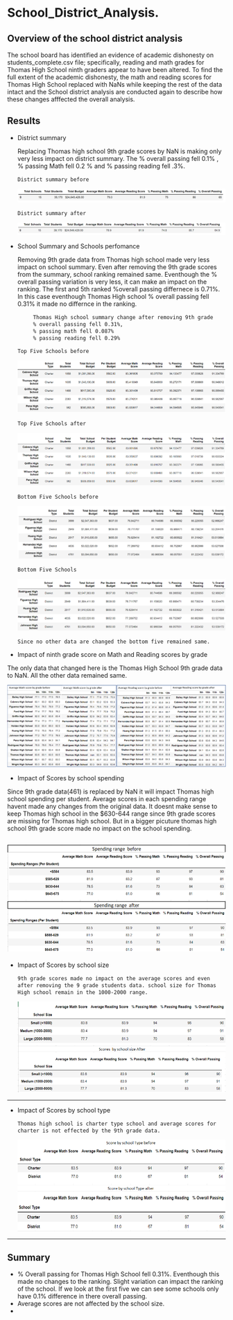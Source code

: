 # School_District_Analysis.

## Overview of the school district analysis

   The school board has identified an evidence of academic dishonesty on students_complete.csv file; specifically, reading and math grades for Thomas High School ninth graders appear to have been altered. To find the full extent of the academic dishonesty, the math and reading scores for Thomas High School replaced with NaNs while keeping the rest of the data intact and the School district analysis are conducted again to describe how these changes afffected the overall analysis. 


## Results
- District summary

   Replacing Thomas high school 9th grade scores by NaN is making only very less impact on district summary. The % overall passing fell 0.1% , % passing Math fell 0.2 % and % passing reading fell .3%. 
   
      District summary before

     ![before](https://github.com/11nithin/School_District_Analysis./blob/main/Resources/District_summary_before.PNG)

      District summary after

     ![after](https://github.com/11nithin/School_District_Analysis./blob/main/Resources/District_summary_after.PNG)

- School Summary and Schools perfomance
  
   Removing 9th grade data from Thomas high school made very less impact on school summary.  Even after removing the 9th grade scores from the summary, school ranking remained  same. Eventhough the % overall passing variation is very less, it can make an impact on the ranking. The first and 5th ranked %overall passing differnece is 0.71%. In this case eventhough Thomas High school % overall passing fell 0.31% it made no differnce in the ranking.

    ````
         Thomas High school summary change after removing 9th grade
         % overall passing fell 0.31%,
         % passing math fell 0.087%
         % passing reading fell 0.29%  
    ````
      Top Five Schools before

     ![Top](https://github.com/11nithin/School_District_Analysis./blob/main/Resources/Top_five_schools%20before.PNG)

      Top Five Schools after

     ![Top](https://github.com/11nithin/School_District_Analysis./blob/main/Resources/Top_five_schools.PNG)

      Bottom Five Schools before
   ![Bottom](https://github.com/11nithin/School_District_Analysis./blob/main/Resources/Bottom_five_schools%20before.PNG)

      Bottom Five Schools
   ![Bottom](https://github.com/11nithin/School_District_Analysis./blob/main/Resources/Bottom_five_schools.PNG)

      Since no other data are changed the bottom five remained same. 


- Impact of ninth grade score on Math and Reading scores by grade

The only data that changed here is the Thomas High School 9th grade data to NaN. All the other data remained same.

![before_after](https://github.com/11nithin/School_District_Analysis./blob/main/Resources/Average%20Math%20and%20Reading%20score%20by%20grade%20before%20and%20after%20.PNG)

- Impact of Scores by school spending


Since 9th grade data(461) is replaced by NaN it will impact Thomas high school spending per student. Average scores in each spending range havent made any changes from the original data. It doesnt make sense to keep Thomas high school in the $630-644 range since 9th grade scores are missing for Thomas high school. But in a bigger picuture thomas high school 9th grade score made no impact on the school spending.

![spending](https://github.com/11nithin/School_District_Analysis./blob/main/Resources/Spending%20range%20before%20and%20after.PNG)
--------------------------------------------------------------------
- Impact of Scores by school size

      9th grade scores made no impact on the average scores and even after removing the 9 grade students data. school size for Thomas High school remain in the 1000-2000 range. 

   ![size](https://github.com/11nithin/School_District_Analysis./blob/main/Resources/Score%20by%20sxhool%20size.PNG)

--------------------------------------------------------------------
- Impact of Scores by school type

      Thomas high school is charter type school and average scores for charter is not effected by the 9th grade data.

   ![type](https://github.com/11nithin/School_District_Analysis./blob/main/Resources/school%20type.PNG)

--------------------------------------------------------------------
## Summary
- % Overall passing for Thomas High School fell 0.31%. Eventhough this made no changes to the ranking. Slight variation can impact the ranking of the school. If we look at the first five we can see some schools only have 0.1% difference in there overall passing.
- Average scores are not affected by the school size. 
- 

